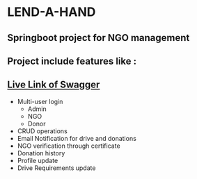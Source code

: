 # LEND-A-HAND

## Springboot project for NGO management

## Project include features like :

## [Live Link of Swagger](http://ec2-3-109-133-141.ap-south-1.compute.amazonaws.com:8080/swagger-ui.html)

- Multi-user login
  - Admin
  - NGO
  - Donor
- CRUD operations
- Email Notification for drive and donations
- NGO verification through certificate
- Donation history
- Profile update
- Drive Requirements update
